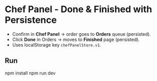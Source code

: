# Chef Panel - Done & Finished with Persistence

- Confirm in **Chef Panel** -> order goes to **Orders** queue (persisted).
- Click **Done** in Orders -> moves to **Finished** page (persisted).
- Uses localStorage key `chefPanelStore.v1`.

## Run
npm install
npm run dev
